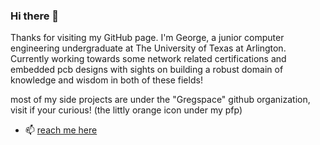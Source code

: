 ### Hi there 👋
Thanks for visiting my GitHub page. I'm George, a junior computer engineering undergraduate at The University of Texas at Arlington. Currently working towards some network related certifications and embedded pcb designs with sights on building a robust domain of knowledge and wisdom in both of these fields!

most of my side projects are under the "Gregspace" github organization, visit if your curious! (the littly orange icon under my pfp)

- 📫 [reach me here](https://gregclacker.github.io/)
  
